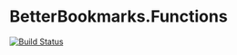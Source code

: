 # BetterBookmarks.Functions

[![Build Status](https://dev.azure.com/idelata/github-cicd/_apis/build/status/blinard.better-bookmarks?branchName=master)](https://dev.azure.com/idelata/github-cicd/_build/latest?definitionId=3&branchName=master)
